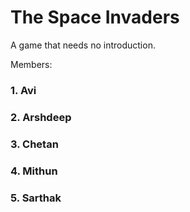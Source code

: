 # The Space Invaders
A game that needs no introduction.

Members:
### 1. Avi
### 2. Arshdeep
### 3. Chetan
### 4. Mithun
### 5. Sarthak
